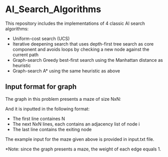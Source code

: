# AI_Search_Algorithms
This repository includes the implementations of 4 classic AI search algorithms:
- Uniform-cost search (UCS)
- Iterative deepening search that uses depth-first tree search as core component and avoids
loops by checking a new node against the current path
- Graph-search Greedy best-first search using the Manhattan distance as heuristic
- Graph-search A* using the same heuristic as above

## Input format for graph
The graph in this problem presents a maze of size NxN:

And it is inputted in the following format:
- The first line containes N
- The next NxN lines, each contains an adjacency list of node i
- The last line contains the exiting node

The example input for the maze given above is provided in input.txt file.

*Note: since the graph presents a maze, the weight of each edge equals 1. 

